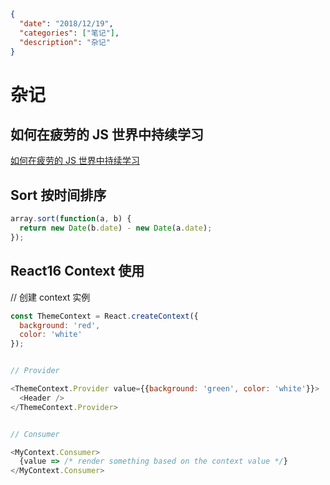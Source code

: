 ```json data
{
  "date": "2018/12/19",
  "categories": ["笔记"],
  "description": "杂记"
}
```

# 杂记

## 如何在疲劳的 JS 世界中持续学习

[如何在疲劳的 JS 世界中持续学习 ](https://github.com/ProtoTeam/blog/blob/master/201805/1.md)

## Sort 按时间排序

```js
array.sort(function(a, b) {
  return new Date(b.date) - new Date(a.date);
});
```

## React16 Context 使用

// 创建 context 实例

```js
const ThemeContext = React.createContext({
  background: 'red',
  color: 'white'
});


// Provider

<ThemeContext.Provider value={{background: 'green', color: 'white'}}>
  <Header />
</ThemeContext.Provider>


// Consumer

<MyContext.Consumer>
  {value => /* render something based on the context value */}
</MyContext.Consumer>

```
